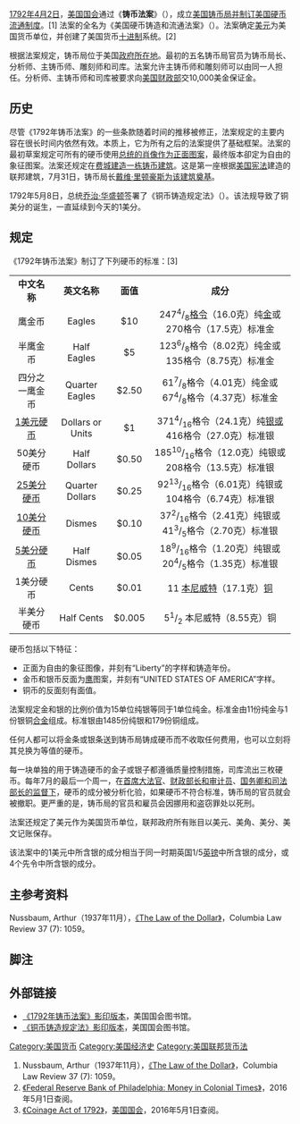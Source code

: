[1792年](../Page/1792年.md "wikilink")[4月2日](../Page/4月2日.md "wikilink")，[美国国会](../Page/美国国会.md "wikilink")通过《**铸币法案**》（），成立[美国铸币局并制订美国硬币流通制度](https://zh.wikipedia.org/wiki/美国铸币局 "wikilink")。\[1\] 法案的全名为《美国硬币铸造和流通法案》（）。法案确定[美元](../Page/美元.md "wikilink")为美国货币单位，并创建了美国货币[十进制](../Page/十进制.md "wikilink")系统。\[2\]

根据法案规定，铸币局位于美国[政府所在地](../Page/华盛顿哥伦比亚特区.md "wikilink")。最初的五名铸币局官员为铸币局长、分析师、主铸币师、雕刻师和司库。法案允许主铸币师和雕刻师可以由同一人担任。分析师、主铸币师和司库被要求向[美国财政部](../Page/美国财政部.md "wikilink")交10,000美金保证金。

## 历史

尽管《1792年铸币法案》的一些条款随着时间的推移被修正，法案规定的主要内容在很长时间内依然有效。本质上，它为所有之后的法案提供了基础框架。法案的最初草案规定可所有的硬币使用[总统的肖像作为正面图案](../Page/美国总统.md "wikilink")，最终版本卻定为自由的象征图案。法案还规定在[费城建造一栋铸币建筑](https://zh.wikipedia.org/wiki/费城 "wikilink")。这是第一座根据[美国宪法](../Page/美国宪法.md "wikilink")建造的联邦建筑，7月31日，铸币局长[戴维·里顿豪斯为该建筑奠基](https://zh.wikipedia.org/wiki/戴维·里顿豪斯 "wikilink")。

1792年5月8日，总统[乔治·华盛顿](../Page/乔治·华盛顿.md "wikilink")签署了《铜币铸造规定法》（）。该法规导致了铜美分的诞生，一直延续到今天的1美分。

## 规定

《1792年铸币法案》制订了下列硬币的标准：\[3\]

|                                        |                  |        |                                                                                                                                   |
| :------------------------------------: | :--------------: | :----: | :-------------------------------------------------------------------------------------------------------------------------------: |
|                **中文名称**                |     **英文名称**     | **面值** |                                                              **成分**                                                               |
|                  鹰金币                   |      Eagles      |  $10   | 247<sup>4</sup>/<sub>8</sub>[格令](https://zh.wikipedia.org/wiki/格令 "wikilink")（16.0克）纯[金](../Page/金.md "wikilink")或270格令（17.5克）标准金 |
|                  半鹰金币                  |   Half Eagles    |   $5   |                                      123<sup>6</sup>/<sub>8</sub>格令（8.02克）纯金或135格令（8.75克）标准金                                      |
|                四分之一鹰金币                 |  Quarter Eagles  | $2.50  |                          61<sup>7</sup>/<sub>8</sub>格令（4.01克）纯金或67<sup>4</sup>/<sub>8</sub>格令（4.37克）标准金                           |
|  [1美元硬币](../Page/1美元硬币.md "wikilink")  | Dollars or Units |   $1   |              371<sup>4</sup>/<sub>16</sub>格令（24.1克）纯[银或](https://zh.wikipedia.org/wiki/银 "wikilink")416格令（27.0克）标准银               |
|                 50美分硬币                 |   Half Dollars   | $0.50  |                                     185<sup>10</sup>/<sub>16</sub>格令（12.0克）纯银或208格令（13.5克）标准银                                     |
| [25美分硬币](../Page/25美分硬币.md "wikilink") | Quarter Dollars  | $0.25  |                                     92<sup>13</sup>/<sub>16</sub>格令（6.01克）纯银或104格令（6.74克）标准银                                      |
| [10美分硬币](../Page/10美分硬币.md "wikilink") |      Dismes      | $0.10  |                          37<sup>2</sup>/<sub>16</sub>格令（2.41克）纯银或41<sup>3</sup>/<sub>5</sub>格令（2.70克）标准银                          |
|  [5美分硬币](../Page/5美分硬币.md "wikilink")  |   Half Dismes    | $0.05  |                          18<sup>9</sup>/<sub>16</sub>格令（1.20克）纯银或20<sup>4</sup>/<sub>5</sub>格令（1.35克）标准银                          |
|                 1美分硬币                  |      Cents       | $0.01  |                    11 [本尼威特](https://zh.wikipedia.org/wiki/本尼威特 "wikilink")（17.1克）[铜](../Page/铜.md "wikilink")                    |
|                 半美分硬币                  |    Half Cents    | $0.005 |                                              5<sup>1</sup>/<sub>2</sub> 本尼威特（8.55克）铜                                              |

硬币包括以下特征：

  - 正面为自由的象征图像，并刻有“Liberty”的字样和铸造年份。
  - 金币和银币反面为[鹰](../Page/鹰.md "wikilink")图案，并刻有“UNITED STATES OF AMERICA”字样。
  - 铜币的反面刻有面值。

法案规定金和银的比例价值为15单位纯银等同于1单位纯金。标准金由11份纯金与1份银铜[合金](../Page/合金.md "wikilink")组成。标准银由1485份纯银和179份铜组成。

任何人都可以将金条或银条送到铸币局铸成硬币而不收取任何费用，也可以立刻将其兑换为等值的硬币。

每一块单独的用于铸造硬币的金子或银子都遵循质量控制措施，司库流出三枚硬币。每年7月的最后一个周一，在[首席大法官](../Page/美国首席大法官.md "wikilink")、[财政部长和审计员](../Page/美国财政部长.md "wikilink")、[国务卿和](../Page/美国国务卿.md "wikilink")[司法部长的监督下](../Page/美国司法部.md "wikilink")，硬币的成分被分析化验，如果硬币不符合标准，铸币局的官员就会被撤职。更严重的是，铸币局的官员和雇员会因挪用和盗窃罪处以死刑。

法案还规定了美元作为美国货币单位，联邦政府所有账目以美元、美角、美分、美文记账保存。

该法案中的1美元中所含银的成分相当于同一时期英国1/5[英镑](../Page/英镑.md "wikilink")中所含银的成分，或4个先令中所含银的成分。

## 主参考资料

Nussbaum, Arthur（1937年11月），[《The Law of the Dollar》](http://www.jstor.org/view/00101958/ap030294/03a00010/0)，Columbia Law Review 37 (7): 1059。

## 脚注

## 外部链接

  - [《1792年铸币法案》影印版本](http://memory.loc.gov/cgi-bin/ampage?collId=llsl&fileName=001/llsl001.db&recNum=369)，美国国会图书馆。
  - [《铜币铸造规定法》影印版本](http://memory.loc.gov/cgi-bin/ampage?collId=llsl&fileName=001/llsl001.db&recNum=406)，美国国会图书馆。

[Category:美国货币](https://zh.wikipedia.org/wiki/Category:美国货币 "wikilink") [Category:美国经济史](https://zh.wikipedia.org/wiki/Category:美国经济史 "wikilink") [Category:美国联邦货币法](https://zh.wikipedia.org/wiki/Category:美国联邦货币法 "wikilink")

1.  Nussbaum, Arthur（1937年11月），[《The Law of the Dollar》](https://www.jstor.org/stable/1116782?seq=3)，Columbia Law Review 37 (7): 1059。
2.  [《Federal Reserve Bank of Philadelphia: Money in Colonial Times》](https://www.philadelphiafed.org/education/teachers/resources/money-in-colonial-times#06)，2016年5月1日查阅。
3.  [《Coinage Act of 1792》](https://memory.loc.gov/cgi-bin/ampage?collId=llsl&fileName=001/llsl001.db&recNum=369)，[美国国会](../Page/美国国会.md "wikilink")，2016年5月1日查阅。